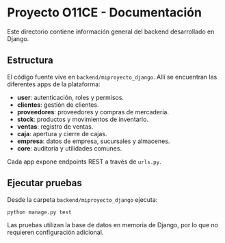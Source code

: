 # Proyecto O11CE - Documentación

Este directorio contiene información general del backend desarrollado en Django.

## Estructura

El código fuente vive en `backend/miproyecto_django`. Allí se encuentran las diferentes apps de la plataforma:

- **user**: autenticación, roles y permisos.
- **clientes**: gestión de clientes.
- **proveedores**: proveedores y compras de mercadería.
- **stock**: productos y movimientos de inventario.
- **ventas**: registro de ventas.
- **caja**: apertura y cierre de cajas.
- **empresa**: datos de empresa, sucursales y almacenes.
- **core**: auditoría y utilidades comunes.

Cada app expone endpoints REST a través de `urls.py`.

## Ejecutar pruebas

Desde la carpeta `backend/miproyecto_django` ejecuta:

```bash
python manage.py test
```

Las pruebas utilizan la base de datos en memoria de Django, por lo que no
requieren configuración adicional.
